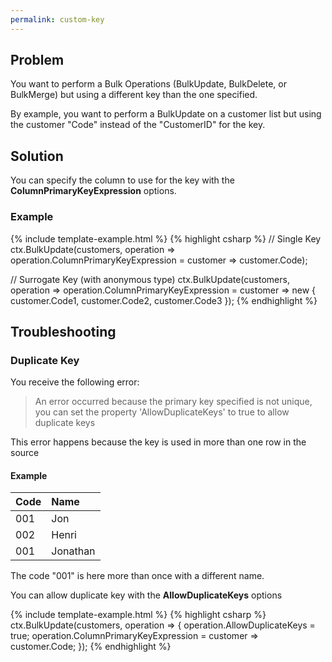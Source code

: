 ```yaml
---
permalink: custom-key
---
```


## Problem
You want to perform a Bulk Operations (BulkUpdate, BulkDelete, or BulkMerge) but using a different key than the one specified.

By example, you want to perform a BulkUpdate on a customer list but using the customer "Code" instead of the "CustomerID" for the key.

## Solution
You can specify the column to use for the key with the **ColumnPrimaryKeyExpression** options.

### Example

{% include template-example.html %} 
{% highlight csharp %}
// Single Key
ctx.BulkUpdate(customers, operation => operation.ColumnPrimaryKeyExpression =
    customer => customer.Code);

// Surrogate Key (with anonymous type)
ctx.BulkUpdate(customers, operation => operation.ColumnPrimaryKeyExpression =
    customer => new { customer.Code1, customer.Code2, customer.Code3 });
{% endhighlight %}

## Troubleshooting

### Duplicate Key
You receive the following error:
>  An error occurred because the primary key specified is not unique, you can set the property 'AllowDuplicateKeys' to true to allow duplicate keys

This error happens because the key is used in more than one row in the source

#### Example 

| Code | Name  |
| :--- | :---- |
| 001  | Jon |
| 002  | Henri |
| 001  | Jonathan |

The code "001" is here more than once with a different name.

You can allow duplicate key with the **AllowDuplicateKeys** options

{% include template-example.html %} 
{% highlight csharp %}
ctx.BulkUpdate(customers, operation =>
{
    operation.AllowDuplicateKeys = true;
    operation.ColumnPrimaryKeyExpression = customer => customer.Code;
});
{% endhighlight %}
